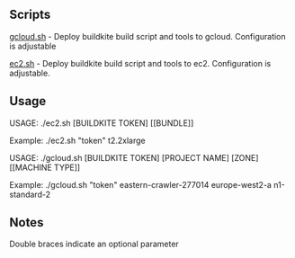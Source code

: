 ## Scripts

[gcloud.sh](gcloud.sh) - Deploy buildkite build script and tools to gcloud. Configuration is adjustable

[ec2.sh](ec2.sh) - Deploy buildkite build script and tools to ec2. Configuration is adjustable. 

## Usage

USAGE: ./ec2.sh [BUILDKITE TOKEN] [[BUNDLE]]

Example: ./ec2.sh "token" t2.2xlarge


USAGE: ./gcloud.sh [BUILDKITE TOKEN] [PROJECT NAME] [ZONE] [[MACHINE TYPE]]

Example: ./gcloud.sh "token" eastern-crawler-277014 europe-west2-a n1-standard-2

## Notes

Double braces indicate an optional parameter
